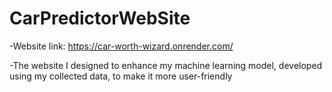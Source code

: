 # CarPredictorWebSite
-Website link: https://car-worth-wizard.onrender.com/


-The website I designed to enhance my machine learning model, developed using my collected data, to make it more user-friendly
